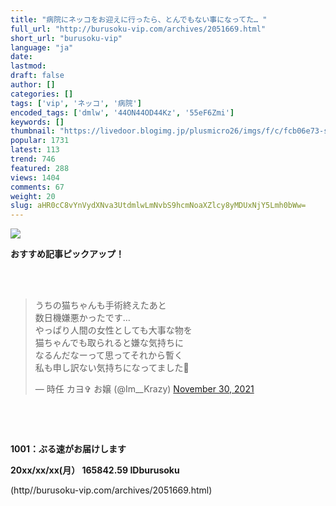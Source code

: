 ```yaml
---
title: "病院にネッコをお迎えに行ったら、とんでもない事になってた… "
full_url: "http://burusoku-vip.com/archives/2051669.html"
short_url: "burusoku-vip"
language: "ja"
date: 
lastmod: 
draft: false
author: []
categories: []
tags: ['vip', 'ネッコ', '病院']
encoded_tags: ['dmlw', '44ON44OD44Kz', '55eF6Zmi']
keywords: []
thumbnail: "https://livedoor.blogimg.jp/plusmicro26/imgs/f/c/fcb06e73-s.png"
popular: 1731
latest: 113
trend: 746
featured: 288
views: 1404
comments: 67
weight: 20
slug: aHR0cC8vYnVydXNva3UtdmlwLmNvbS9hcmNoaXZlcy8yMDUxNjY5Lmh0bWw=
---
```


![](https://livedoor.blogimg.jp/plusmicro26/imgs/f/c/fcb06e73-s.png)

<div><p><b>おすすめ記事ピックアップ！</b></p> <p class='g-ad1'> </p> <p class='g-ad2'> </p> <p></p><br> <br> <blockquote class='twitter-tweet'><p lang='ja' dir='ltr'>うちの猫ちゃんも手術終えたあと<br>数日機嫌悪かったです…<br>やっぱり人間の女性としても大事な物を<br>猫ちゃんでも取られると嫌な気持ちに<br>なるんだなーって思ってそれから暫く<br>私も申し訳ない気持ちになってました🥲</p>— 時任 カヨ✞ お嬢 (@Im__Krazy) <a href='https//twitter.com/Im__Krazy/status/1465518980970418180?ref_src=twsrc%5Etfw'>November 30, 2021</a></blockquote> <br> <p id='csw_block'></p> <p id='divSP1'> </p> <br><p><b>1001：ぶる速がお届けします <p> 20xx/xx/xx(月） 165842.59 IDburusoku</p></b></p> <p class='g-ad1'> </p> <p class='g-ad2'> </p> <p id='divSP'> </p> </div>

(http//burusoku-vip.com/archives/2051669.html)
